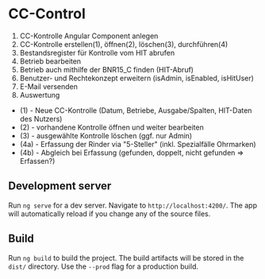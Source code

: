# CC-Control

1. CC-Kontrolle Angular Component anlegen
2. CC-Kontrolle erstellen(1), öffnen(2), löschen(3), durchführen(4)
3. Bestandsregister für Kontrolle vom HIT abrufen
4. Betrieb bearbeiten
5. Betrieb auch mithilfe der BNR15_C finden (HIT-Abruf)
6. Benutzer- und Rechtekonzept erweitern (isAdmin, isEnabled, isHitUser)
7. E-Mail versenden
8. Auswertung

- (1) - Neue CC-Kontrolle (Datum, Betriebe, Ausgabe/Spalten, HIT-Daten des Nutzers)
- (2) - vorhandene Kontrolle öffnen und weiter bearbeiten
- (3) - ausgewählte Kontrolle löschen (ggf. nur Admin) 
- (4a) - Erfassung der Rinder via "5-Steller" (inkl. Spezialfälle Ohrmarken)
- (4b) - Abgleich bei Erfassung (gefunden, doppelt, nicht gefunden => Erfassen?)


## Development server

Run `ng serve` for a dev server. Navigate to `http://localhost:4200/`. The app will automatically reload if you change any of the source files.

## Build

Run `ng build` to build the project. The build artifacts will be stored in the `dist/` directory. Use the `--prod` flag for a production build.
